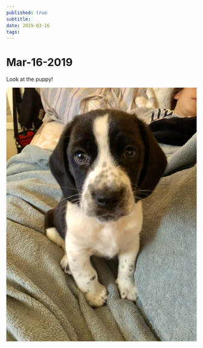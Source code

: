 ```yaml
---
published: true
subtitle: 
date: 2019-03-16
tags: 
---
```


# Mar-16-2019

Look at the puppy!

![Puppy](/images/IMG_0541.JPEG)